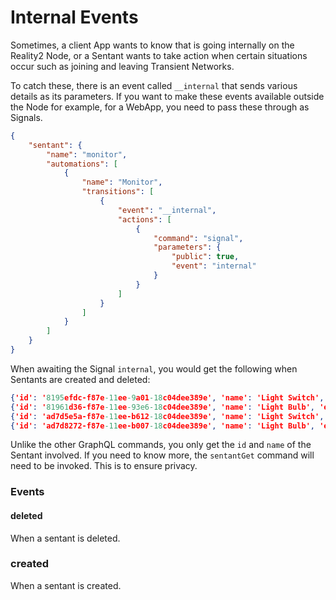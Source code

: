 # Internal Events

Sometimes, a client App wants to know that is going internally on the Reality2 Node, or a Sentant wants to take action when certain situations occur such as joining and leaving Transient Networks.

To catch these, there is an event called `__internal` that sends various details as its parameters.  If you want to make these events available outside the Node for example, for a WebApp, you need to pass these through as Signals.

```json
{
    "sentant": {
        "name": "monitor",
        "automations": [
            {
                "name": "Monitor",
                "transitions": [
                    {
                        "event": "__internal",
                        "actions": [
                            {
                                "command": "signal",
                                "parameters": {
                                    "public": true,
                                    "event": "internal"
                                }
                            }
                        ]
                    }
                ]
            }
        ]
    }
}
```

When awaiting the Signal `internal`, you would get the following when Sentants are created and deleted:

```json
{'id': '8195efdc-f87e-11ee-9a01-18c04dee389e', 'name': 'Light Switch', 'event': 'deleted'}
{'id': '81961d36-f87e-11ee-93e6-18c04dee389e', 'name': 'Light Bulb', 'event': 'deleted'}
{'id': 'ad7d5e5a-f87e-11ee-b612-18c04dee389e', 'name': 'Light Switch', 'event': 'created'}
{'id': 'ad7d8272-f87e-11ee-b007-18c04dee389e', 'name': 'Light Bulb', 'event': 'created'}
```

Unlike the other GraphQL commands, you only get the `id` and `name` of the Sentant involved.  If you need to know more, the `sentantGet` command will need to be invoked.  This is to ensure privacy.

### Events

#### deleted

When a sentant is deleted.

### created

When a sentant is created.



